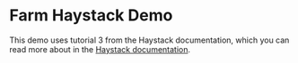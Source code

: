 # Farm Haystack Demo

This demo uses tutorial 3 from the Haystack documentation, which you can
read more about in the
[Haystack documentation](https://haystack.deepset.ai/tutorials/without-elasticsearch).

